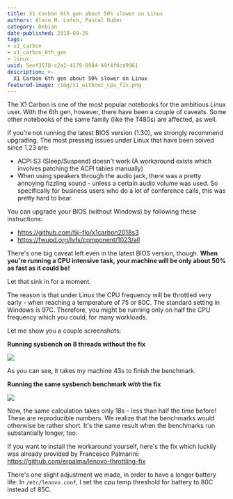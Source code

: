```yaml
---
title: X1 Carbon 6th gen about 50% slower on Linux
authors: Alain M. Lafon, Pascal Huber
category: Debian
date-published: 2018-09-26
tags: 
- x1_carbon
- x1_carbon_6th_gen
- linux
uuid: 5eef3578-c2a2-4179-8984-49f4f0cd9961
description: >-
  X1 Carbon 6th gen about 50% slower on Linux
featured-image: /img/x1_without_cpu_fix.png
---
```


The X1 Carbon is one of the most popular notebooks for the ambitious
Linux user. With the 6th gen, however, there have been a couple of
caveats. Some other notebooks of the same family (like the T480s) are
affected, as well.

If you're not running the latest BIOS version (1.30), we strongly
recommend upgrading. The most pressing issues under Linux that have
been solved since 1.23 are:

- ACPI S3 (Sleep/Suspend) doesn't work (A workaround exists which
  involves patching the ACPI tables manually)
- When using speakers through the audio jack, there was a pretty
  annoying fizzling sound - unless a certain audio volume was used. So
  specifically for business users who do a lot of conference calls,
  this was pretty hard to bear.
  
You can upgrade your BIOS (without Windows) by following these
instructions:

- https://github.com/fiji-flo/x1carbon2018s3
- https://fwupd.org/lvfs/component/1023/all

There's one big caveat left even in the latest BIOS version, though.
**When you're running a CPU intensive task, your machine will be only
about 50% as fast as it could be!**

Let that sink in for a moment.

The reason is that under Linux the CPU frequency will be throttled
very early - when reaching a temperature of 75 or 80C. The standard
setting in Windows is 97C. Therefore, you might be running only on
half the CPU frequency which you could, for many workloads.

Let me show you a couple screenshots:

**Running sysbench on 8 threads without the fix**

![](/img/2018-09/x1_without_cpu_fix.png)

As you can see, it takes my machine 43s to finish the benchmark.

**Running the same sysbench benchmark _with_ the fix**

![](/img/2018-09/x1_with_cpu_fix.png)

Now, the same calculation takes only 18s - less than half the time
before! These are reproducible numbers. We realize that the benchmarks
would otherwise be rather short. It's the same result when the
benchmarks run substantially longer, too.

If you want to install the workaround yourself, here's the fix which
luckily was already provided by Francesco Palmarini:
https://github.com/erpalma/lenovo-throttling-fix

There's one slight adjustment we made, in order to have a longer
battery life: In `/etc/lenovo.conf`, I set the cpu temp threshold for
battery to 80C instead of 85C.
